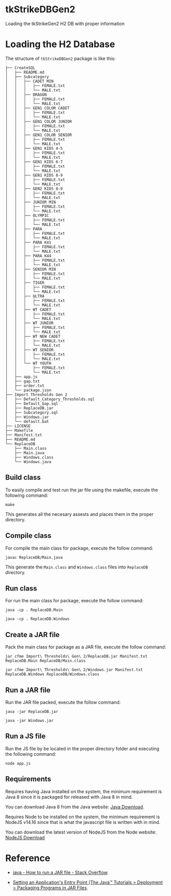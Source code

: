 # tkStrikeDBGen2
Loading the tkStrikeGen2 H2 DB with proper information

Loading the H2 Database
=======================

The structure of ``tkStrikeDBGen2`` package is like this:
```
├── CreateSQL
│   ├── README.md
│   ├── Subcategory
│   │   ├── CADET MIN
│   │   │   ├── FEMALE.txt
│   │   │   └── MALE.txt
│   │   ├── DRAGON
│   │   │   ├── FEMALE.txt
│   │   │   └── MALE.txt
│   │   ├── GEN1 COLOR CADET
│   │   │   ├── FEMALE.txt
│   │   │   └── MALE.txt
│   │   ├── GEN1 COLOR JUNIOR
│   │   │   ├── FEMALE.txt
│   │   │   └── MALE.txt
│   │   ├── GEN1 COLOR SENIOR
│   │   │   ├── FEMALE.txt
│   │   │   └── MALE.txt
│   │   ├── GEN1 KIDS 4-5
│   │   │   ├── FEMALE.txt
│   │   │   └── MALE.txt
│   │   ├── GEN1 KIDS 6-7
│   │   │   ├── FEMALE.txt
│   │   │   └── MALE.txt
│   │   ├── GEN1 KIDS 8-9
│   │   │   ├── FEMALE.txt
│   │   │   └── MALE.txt
│   │   ├── GEN2 KIDS 8-9
│   │   │   ├── FEMALE.txt
│   │   │   └── MALE.txt
│   │   ├── JUNIOR MIN
│   │   │   ├── FEMALE.txt
│   │   │   └── MALE.txt
│   │   ├── OLYMPIC
│   │   │   ├── FEMALE.txt
│   │   │   └── MALE.txt
│   │   ├── PARA
│   │   │   ├── FEMALE.txt
│   │   │   └── MALE.txt
│   │   ├── PARA K41
│   │   │   ├── FEMALE.txt
│   │   │   └── MALE.txt
│   │   ├── PARA K44
│   │   │   ├── FEMALE.txt
│   │   │   └── MALE.txt
│   │   ├── SENIOR MIN
│   │   │   ├── FEMALE.txt
│   │   │   └── MALE.txt
│   │   ├── TIGER
│   │   │   ├── FEMALE.txt
│   │   │   └── MALE.txt
│   │   ├── ULTRA
│   │   │   ├── FEMALE.txt
│   │   │   └── MALE.txt
│   │   ├── WT CADET
│   │   │   ├── FEMALE.txt
│   │   │   └── MALE.txt
│   │   ├── WT JUNIOR
│   │   │   ├── FEMALE.txt
│   │   │   └── MALE.txt
│   │   ├── WT NEW CADET
│   │   │   ├── FEMALE.txt
│   │   │   └── MALE.txt
│   │   ├── WT SENIOR
│   │   │   ├── FEMALE.txt
│   │   │   └── MALE.txt
│   │   └── WT YOUTH
│   │       ├── FEMALE.txt
│   │       └── MALE.txt
│   ├── app.js
│   ├── gap.txt
│   ├── order.txt
│   └── package.json
├── Import Thresholds Gen 2
│   ├── Default_Category_Thresholds.sql
│   ├── Default_Gap.sql
│   ├── ReplaceDB.jar
│   ├── Subcategory.sql
│   ├── Windows.jar
│   └── default.bat
├── LICENSE
├── Makefile
├── Manifest.txt
├── README.md
└── ReplaceDB
    ├── Main.class
    ├── Main.java
    ├── Windows.class
    └── Windows.java
```

Build class
-------------
To easily compile and test run the jar file using the makefile, execute the following command:

  `make`

This generates all the necesary assests and places them in the proper directory.

Compile class
-------------

For compile the main class for package, execute the follow command:

  `javac ReplaceDB/Main.java`

This generate the ``Main.class`` and ``Windows.class`` files into ``ReplaceDB`` directory.

Run class
---------

For run the main class for package, execute the follow command:

  `java -cp . ReplaceDB.Main`

  `java -cp . ReplaceDB.Windows`

Create a JAR file
-----------------

Pack the main class for package as a JAR file, execute the follow command:

  `jar cfme Import\ Thresholds\ Gen\ 2/ReplaceDB.jar Manifest.txt ReplaceDB.Main ReplaceDB/Main.class`

  `jar cfme Import\ Thresholds\ Gen\ 2/Windows.jar Manifest.txt ReplaceDB.Windows ReplaceDB/Windows.class`


Run a JAR file
--------------

Run the JAR file packed, execute the follow command:

  `java -jar ReplaceDB.jar`

  `java -jar Windows.jar`

Run a JS file
-------------

Run the JS file by be located in the proper directory folder and executing the following command:

  `node app.js`

Requirements
------------

Requires having Java installed on the system, the minimum requirement is Java 8 since it is packaged for released with Java 8 in mind.

You can download Java 8 from the Java website: [Java Download](https://www.java.com/en/download/).

Requires Node to be installed on the system, the minimum requirement is NodeJS v14.16 since that is what the javascript file is written with in mind.

You can download the latest version of NodeJS from the Node website: [NodeJS Download](https://nodejs.org/en/download/)

Reference
=========

- [java - How to run a JAR file - Stack Overflow](http://stackoverflow.com/questions/1238145/how-to-run-a-jar-file).

- [Setting an Application's Entry Point (The Java™ Tutorials > Deployment > Packaging Programs in JAR Files](http://docs.oracle.com/javase/tutorial/deployment/jar/appman.html).